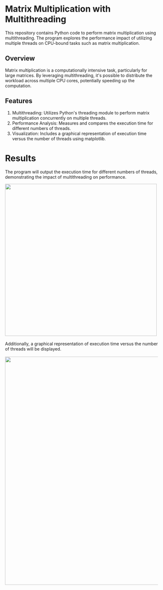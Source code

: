 # Matrix Multiplication with Multithreading
This repository contains Python code to perform matrix multiplication using multithreading. The program explores the performance impact of utilizing multiple threads on CPU-bound tasks such as matrix multiplication.

## Overview
Matrix multiplication is a computationally intensive task, particularly for large matrices. By leveraging multithreading, it's possible to distribute the workload across multiple CPU cores, potentially speeding up the computation.

## Features
1. Multithreading: Utilizes Python's threading module to perform matrix multiplication concurrently on multiple threads.
2. Performance Analysis: Measures and compares the execution time for different numbers of threads.
3. Visualization: Includes a graphical representation of execution time versus the number of threads using matplotlib.

# Results
The program will output the execution time for different numbers of threads, demonstrating the impact of multithreading on performance. 

<img src="https://github.com/aarushijain-24/Multi-Threading/assets/144267641/49849fad-10f9-4a1f-b4ac-a6274122fbf2" width="500"/>
</br>
</br>
Additionally, a graphical representation of execution time versus the number of threads will be displayed.
</br>
</br>
<img src="https://github.com/aarushijain-24/Multi-Threading/assets/144267641/cc5853f0-2419-4034-810b-7b92e2cf44f7" width="750"/>
